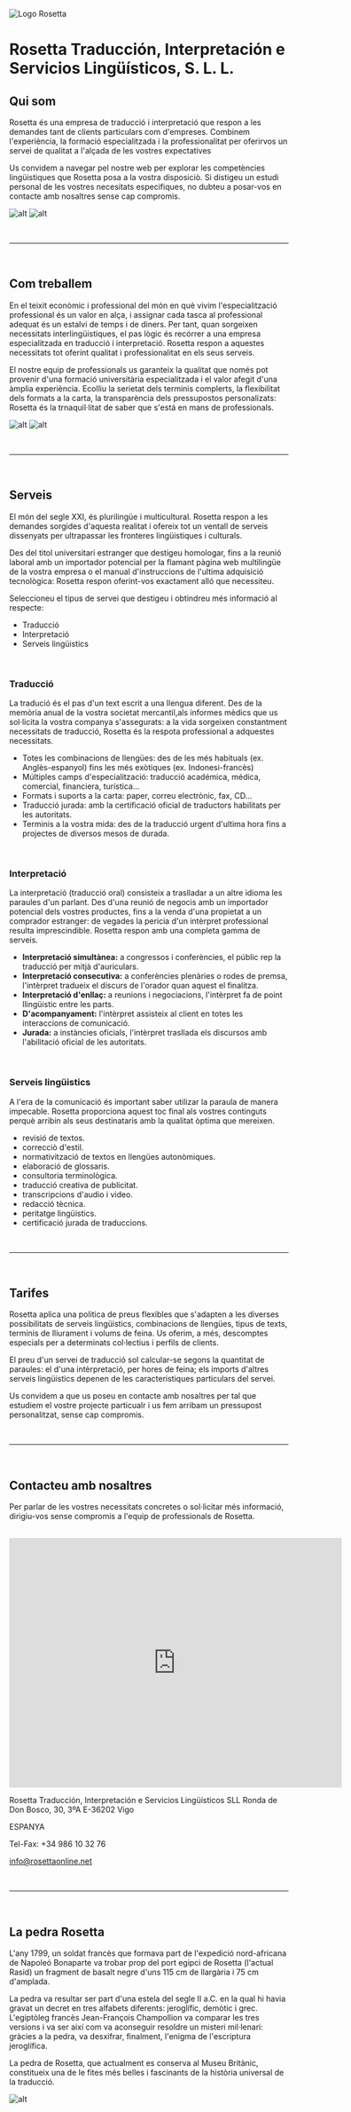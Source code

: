 ![Logo Rosetta](img/rosetta_color.png "Logo Rosetta")

# Rosetta Traducción, Interpretación e Servicios Lingüísticos, S. L. L.

## Qui som

Rosetta és una empresa de traducció i interpretació que respon a les demandes tant de clients particulars com d'empreses. Combinem l'experiència, la formació especialitzada i la professionalitat per oferirvos un servei de qualitat a l'alçada de les vostres expectatives

Us convidem a navegar pel nostre web per explorar les competències lingüistiques que Rosetta posa a la vostra disposiciò. Si distigeu un estudi personal de les vostres necesitats especifiques, no dubteu a posar-vos en contacte amb nosaltres sense cap compromis.

![alt](img/rosetta_oficinas_1.jpg "Oficinas de Rosetta") ![alt](img/rosetta_oficinas_2.jpg "Oficinas de Rosetta")

<br>

-----

<br>

## Com treballem

En el teixit econòmic i professional del món en què vivim l'especialització professional és un valor en alça, i assignar cada tasca al professional adequat és un estalvi de temps i de diners. Per tant, quan sorgeixen necessitats interlingüistiques, el pas lògic és recórrer a una empresa especialitzada en traducció i interpretació. Rosetta respon a aquestes necessitats tot oferint qualitat i professionalitat en els seus serveis.

El nostre equip de professionals us garanteix la qualitat que només pot provenir d'una formació universitària especialitzada i el valor afegit d'una àmplia experiència. Ecolliu la serietat dels terminis complerts, la flexibilitat dels formats a la carta, la transparència dels pressupostos personalizats: Rosetta és la trnaquil·litat de saber que s'está en mans de professionals.

![alt](img/rosetta_oficinas_3.jpg "Oficinas de Rosetta") ![alt](img/rosetta_oficinas_4.jpg "Oficinas de Rosetta")

<br>

-----

<br>

## Serveis

El món del segle XXI, és plurilingüe i multicultural. Rosetta respon a les demandes sorgides d'aquesta realitat i ofereix tot un ventall de serveis dissenyats per ultrapassar les fronteres lingüistiques i culturals.

Des del titol universitari estranger que destigeu homologar, fins a la reunió laboral amb un importador potencial per la flamant pàgina web multilingüe de la vostra empresa o el manual d'instruccions de l'ultima adquisició tecnològica: Rosetta respon oferint-vos exactament alló que necessiteu.

Seleccioneu el tipus de servei que destigeu i obtindreu més informació al respecte:

- Traducció
- Interpretació
- Serveis lingüistics

<br>

### Traducció

La tradució és el pas d'un text escrit a una llengua diferent. Des de la memòria anual de la vostra societat mercantil,als informes mèdics que us sol·licita la vostra companya s'assegurats: a la vida sorgeixen constantment necessitats de traducció, Rosetta és la respota professional a adquestes necessitats.

- Totes les combinacions de llengües: des de les més habituals (ex. Anglès-espanyol) fins les més exòtiques (ex. Indonesi-francès)
- Múltiples camps d'especialització: traducció académica, médica, comercial, financiera, turística...
- Formats i suports a la carta: paper, correu electrònic, fax, CD...
- Traducció jurada: amb la certificació oficial de traductors habilitats per les autoritats. 
- Terminis a la vostra mida: des de la traducció urgent d'ultima hora fins a projectes de diversos mesos de durada.

<br>

### Interpretació

La interpretació (traducció oral) consisteix a traslladar a un altre idioma les paraules d'un parlant. Des d'una reunió de negocis amb un importador potencial dels vostres productes, fins a la venda d'una propietat a un comprador estranger: de vegades la pericia d'un intèrpret professional resulta imprescindible. Rosetta respon amb una completa gamma de serveis.

- **Interpretació simultànea:** a congressos i conferències, el públic rep la traducció per mitjà d'auriculars.
- **Interpretació consecutiva:** a conferències plenàries o rodes de premsa, l'intèrpret tradueix el discurs de l'orador quan aquest el finalitza.
- **Interpretació d'enllaç:** a reunions i negociacions, l'intèrpret fa de point llingüistic entre les parts.
- **D'acompanyament:** l'intèrpret assisteix al client en totes les interaccions de comunicació.
- **Jurada:** a instàncies oficials, l'intèrpret trasllada els discursos amb l'abilitació oficial de les autoritats.

<br>

### Serveis lingüistics

A l'era de la comunicació és important saber utilizar la paraula de manera impecable. Rosetta proporciona aquest toc final als vostres continguts perquè arribin als seus destinataris amb la qualitat òptima que mereixen.

- revisió de textos.
- correcciò d'estil.
- normativització de textos en llengües autonòmiques.
- elaboració de glossaris.
- consultoria terminològica.
- traducció creativa de publicitat.
- transcripcions d'audio i video.
- redacció tècnica.
- peritatge lingüistics.
- certificació jurada de traduccions.

<br>

-----

<br>

## Tarifes

Rosetta aplica una politica de preus flexibles que s'adapten a les diverses possibilitats de serveis lingüistics, combinacions de llengües, tipus de texts, terminis de lliurament i volums de feina. Us oferim, a més, descomptes especials per a determinats col·lectius i perfils de clients.

El preu d'un servei de traducció sol calcular-se segons la quantitat de paraules: el d'una intèrpretació, per hores de feina; els imports d'altres serveis lingüistics depenen de les caracteristiques particulars del servei.

Us convidem a que us poseu en contacte amb nosaltres per tal que estudiem el vostre projecte particualr i us fem arribam un pressupost personalitzat, sense cap compromis.

<br>

-----

<br>

## Contacteu amb nosaltres

Per parlar de les vostres necessitats concretes o sol·licitar més informació, dirigiu-vos sense compromis a l'equip de professionals de Rosetta.

<br>
<iframe src="https://www.google.com/maps/embed?pb=!1m18!1m12!1m3!1d2954.043204963049!2d-8.72523202347783!3d42.23488994299962!2m3!1f0!2f0!3f0!3m2!1i1024!2i768!4f13.1!3m3!1m2!1s0xd2f626b981bc823%3A0x647456fd3cbe29be!2sRonda%20de%20Don%20Bosco%2C%2030%2C%20Santiago%20de%20Vigo%2C%2036203%20Vigo%2C%20Pontevedra!5e0!3m2!1ses!2ses!4v1727477964429!5m2!1ses!2ses" width="600" height="450" style="border:0;" allowfullscreen="" loading="lazy" referrerpolicy="no-referrer-when-downgrade"></iframe>
<br>

Rosetta Traducción, Interpretación e Servicios Lingüísticos SLL
Ronda de Don Bosco, 30, 3ºA
E-36202 Vigo

ESPANYA

Tel-Fax: +34 986 10 32 76

[info@rosettaonline.net](mailto:info@rosettaonline.net)

<br>

-----

<br>

## La pedra Rosetta

L'any 1799, un soldat francès que formava part de l'expedició nord-africana de Napoleó Bonaparte va trobar prop del port egipci de Rosetta (l'actual Rasid) un fragment de basalt negre d'uns 115 cm de llargària i 75 cm d'amplada.

La pedra va resultar ser part d'una estela del segle II a.C. en la qual hi havia gravat un decret en tres alfabets diferents: jeroglífic, demòtic i grec. L'egiptòleg francès Jean-François Champollion va comparar les tres versions i va ser així com va aconseguir resoldre un misteri mil·lenari: gràcies a la pedra, va desxifrar, finalment, l'enigma de l'escriptura jeroglífica.

La pedra de Rosetta, que actualment es conserva al Museu Britànic, constitueix una de le fites més belles i fascinants de la història universal de la traducció.

![alt](img/rosetta.jpg "La piedra de Rosetta")

